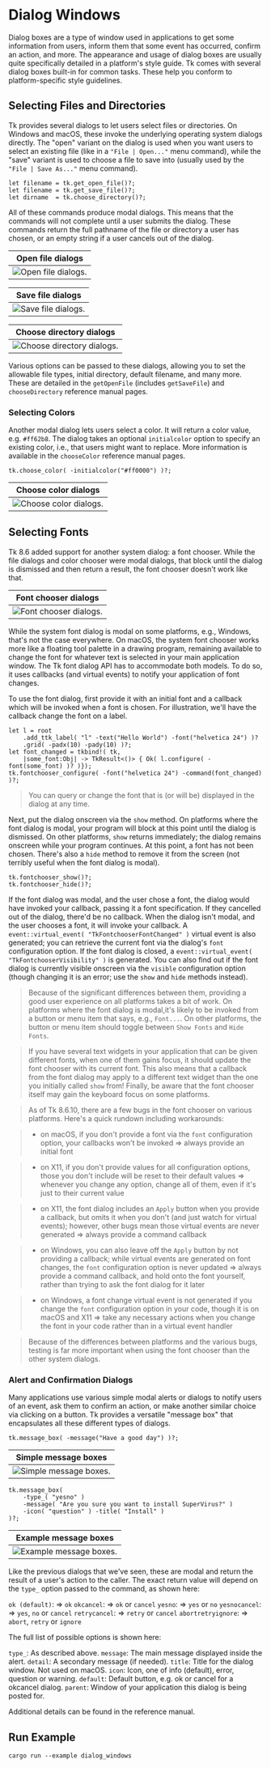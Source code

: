 # Dialog Windows

Dialog boxes are a type of window used in applications to get some information
from users, inform them that some event has occurred, confirm an action, and
more. The appearance and usage of dialog boxes are usually quite specifically
detailed in a platform's style guide. Tk comes with several dialog boxes
built-in for common tasks. These help you conform to platform-specific style
guidelines.

## Selecting Files and Directories

Tk provides several dialogs to let users select files or directories. On Windows
and macOS, these invoke the underlying operating system dialogs directly. The
"open" variant on the dialog is used when you want users to select an existing
file (like in a `"File | Open..."` menu command), while the "save" variant is
used to choose a file to save into (usually used by the `"File | Save As..."`
menu command).

```rust,no_run
let filename = tk.get_open_file()?;
let filename = tk.get_save_file()?;
let dirname  = tk.choose_directory()?;
```

All of these commands produce modal dialogs. This means that the commands will
not complete until a user submits the dialog. These commands return the full
pathname of the file or directory a user has chosen, or an empty string if a
user cancels out of the dialog.

|                  Open file dialogs                  |
| :-------------------------------------------------: |
| ![Open file dialogs.](./images/getopenfile_all.png) |

|                  Save file dialogs                  |
| :-------------------------------------------------: |
| ![Save file dialogs.](./images/getsavefile_all.png) |

|                 Choose directory dialogs                 |
| :------------------------------------------------------: |
| ![Choose directory dialogs.](./images/choosedir_all.png) |

Various options can be passed to these dialogs, allowing you to set the
allowable file types, initial directory, default filename, and many more. These
are detailed in the `getOpenFile` (includes `getSaveFile`) and `chooseDirectory`
reference manual pages.

### Selecting Colors

Another modal dialog lets users select a color. It will return a color value,
e.g. `#ff62b8`. The dialog takes an optional `initialcolor` option to specify an
existing color, i.e., that users might want to replace. More information is
available in the `chooseColor` reference manual pages.

```rust,no_run
tk.choose_color( -initialcolor("#ff0000") )?;
```

|                  Choose color dialogs                  |
| :----------------------------------------------------: |
| ![Choose color dialogs.](./images/choosecolor_all.png) |

## Selecting Fonts

Tk 8.6 added support for another system dialog: a font chooser. While the file
dialogs and color chooser were modal dialogs, that block until the dialog is
dismissed and then return a result, the font chooser doesn't work like that.

|                  Font chooser dialogs                  |
| :----------------------------------------------------: |
| ![Font chooser dialogs.](./images/fontchooser_all.png) |

While the system font dialog is modal on some platforms, e.g., Windows, that's
not the case everywhere. On macOS, the system font chooser works more like a
floating tool palette in a drawing program, remaining available to change the
font for whatever text is selected in your main application window. The Tk font
dialog API has to accommodate both models. To do so, it uses callbacks (and
virtual events) to notify your application of font changes.

To use the font dialog, first provide it with an initial font and a callback
which will be invoked when a font is chosen. For illustration, we'll have the
callback change the font on a label.

```rust,no_run
let l = root
    .add_ttk_label( "l" -text("Hello World") -font("helvetica 24") )?
    .grid( -padx(10) -pady(10) )?;
let font_changed = tkbind!( tk,
    |some_font:Obj| -> TkResult<()> { Ok( l.configure( -font(some_font) )? )});
tk.fontchooser_configure( -font("helvetica 24") -command(font_changed) )?;
```

> You can query or change the font that is (or will be) displayed in the dialog
at any time.

Next, put the dialog onscreen via the `show` method. On platforms where the font
dialog is modal, your program will block at this point until the dialog is
dismissed. On other platforms, `show` returns immediately; the dialog remains
onscreen while your program continues. At this point, a font has not been
chosen. There's also a `hide` method to remove it from the screen (not terribly
useful when the font dialog is modal).

```rust,no_run
tk.fontchooser_show()?;
tk.fontchooser_hide()?;
```

If the font dialog was modal, and the user chose a font, the dialog would have
invoked your callback, passing it a font specification. If they cancelled out of
the dialog, there'd be no callback. When the dialog isn't modal, and the user
chooses a font, it will invoke your callback. A
`event::virtual_event( "TkFontchooserFontChanged" )` virtual event is also
generated; you can retrieve the current font via the dialog's `font`
configuration option. If the font dialog is closed, a
`event::virtual_event( "TkFontchooserVisibility" )` is generated. You can also
find out if the font dialog is currently visible onscreen via the `visible`
configuration option (though changing it is an error; use the `show` and `hide`
methods instead).

> Because of the significant differences between them, providing a good user
  experience on all platforms takes a bit of work. On platforms where the font
  dialog is modal,it's likely to be invoked from a button or menu item that
  says, e.g., `Font...`. On other platforms, the button or menu item should
  toggle between `Show Fonts` and `Hide Fonts`.

> If you have several text widgets in your application that can be given
  different fonts, when one of them gains focus, it should update the font
  chooser with its current font. This also means that a callback from the font
  dialog may apply to a different text widget than the one you initially called
  `show` from! Finally, be aware that the font chooser itself may gain the
  keyboard focus on some platforms. 

> As of Tk 8.6.10, there are a few bugs in the font chooser on various
  platforms. Here's a quick rundown including workarounds: 

> - on macOS, if you don't provide a font via the `font` configuration option,
  your callbacks won't be invoked ⇒ always provide an initial font

> - on X11, if you don't provide values for all configuration options, those you
  don't include will be reset to their default values ⇒ whenever you change any
  option, change all of them, even if it's just to their current value

> - on X11, the font dialog includes an `Apply` button when you provide a
  callback, but omits it when you don't (and just watch for virtual events);
  however, other bugs mean those virtual events are never generated ⇒ always
  provide a command callback

> - on Windows, you can also leave off the `Apply` button by not providing a
  callback; while virtual events are generated on font changes, the `font`
  configuration option is never updated ⇒ always provide a command callback, and
  hold onto the font yourself, rather than trying to ask the font dialog for it
  later

> - on Windows, a font change virtual event is not generated if you change the
  `font` configuration option in your code, though it is on macOS and X11 ⇒ take
  any necessary actions when you change the font in your code rather than in a
  virtual event handler 

> Because of the differences between platforms and the various bugs, testing is
  far more important when using the font chooser than the other system dialogs.

### Alert and Confirmation Dialogs

Many applications use various simple modal alerts or dialogs to notify users of
an event, ask them to confirm an action, or make another similar choice via
clicking on a button. Tk provides a versatile "message box" that encapsulates
all these different types of dialogs.

```rust,no_run
tk.message_box( -message("Have a good day") )?;
```

|             Simple message boxes                 |
| :----------------------------------------------: |
| ![Simple message boxes.](./images/alert_all.png) |

```rust,no_run
tk.message_box(
    -type_( "yesno" )
    -message( "Are you sure you want to install SuperVirus?" )
    -icon( "question" ) -title( "Install" )
)?;
```

|                 Example message boxes                  |
| :----------------------------------------------------: |
| ![Example message boxes.](./images/messagebox_all.png) |

Like the previous dialogs that we've seen, these are modal and return the result
of a user's action to the caller. The exact return value will depend on the
`type_` option passed to the command, as shown here:

`ok (default)`:       ⇒ `ok`
`okcancel`:           ⇒ `ok` or `cancel`
`yesno`:              ⇒ `yes` or `no`
`yesnocancel`:        ⇒ `yes`, `no` or `cancel`
`retrycancel`:        ⇒ `retry` or `cancel`
`abortretryignore`:   ⇒ `abort`, `retry` or `ignore` 

The full list of possible options is shown here:

`type_`:    As described above.
`message`:  The main message displayed inside the alert.
`detail`:   A secondary message (if needed).
`title`:    Title for the dialog window. Not used on macOS.
`icon`:     Icon, one of info (default), error, question or warning.
`default`:  Default button, e.g. ok or cancel for a okcancel dialog.
`parent`:   Window of your application this dialog is being posted for.

Additional details can be found in the reference manual.

## Run Example

`cargo run --example dialog_windows`

